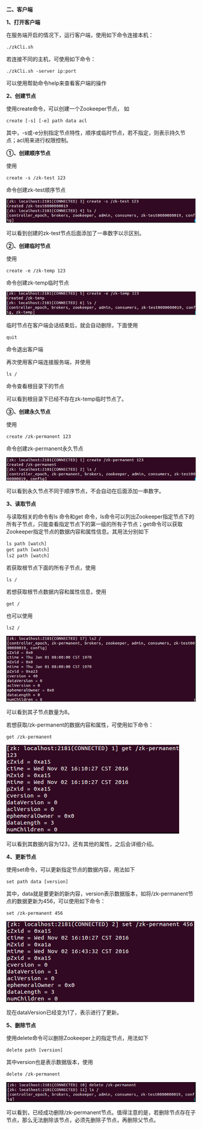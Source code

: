 **二、客户端**

**1、打开客户端**

在服务端开启的情况下，运行客户端，使用如下命令连接本机：

```
./zkCli.sh
```

若连接不同的主机，可使用如下命令：

```
./zkCli.sh -server ip:port
```

可以使用帮助命令help来查看客户端的操作

**2、创建节点**

使用create命令，可以创建一个Zookeeper节点， 如

```
create [-s] [-e] path data acl
```

其中，-s或-e分别指定节点特性，顺序或临时节点，若不指定，则表示持久节点；acl用来进行权限控制。

**①、创建顺序节点**

使用

```
create -s /zk-test 123
```

命令创建zk-test顺序节点

![image-20190402102258634](../images/image-20190402102258634.png)

可以看到创建的zk-test节点后面添加了一串数字以示区别。

**②、创建临时节点**

使用

```
create -e /zk-temp 123
```

命令创建zk-temp临时节点

![image-20190402102330776](../images/image-20190402102330776.png)

临时节点在客户端会话结束后，就会自动删除，下面使用

```
quit
```

命令退出客户端

再次使用客户端连接服务端，并使用

```
ls / 
```

命令查看根目录下的节点

可以看到根目录下已经不存在zk-temp临时节点了。

**③、创建永久节点**

使用

```
create /zk-permanent 123
```

命令创建zk-permanent永久节点

![image-20190402102437525](../images/image-20190402102437525.png)

可以看到永久节点不同于顺序节点，不会自动在后面添加一串数字。

**3、读取节点**

与读取相关的命令有ls 命令和get 命令，ls命令可以列出Zookeeper指定节点下的所有子节点，只能查看指定节点下的第一级的所有子节点；get命令可以获取Zookeeper指定节点的数据内容和属性信息。其用法分别如下

```
ls path [watch]
get path [watch]
ls2 path [watch]
```

若获取根节点下面的所有子节点，使用

```
ls / 
```

若想获取根节点数据内容和属性信息，使用

```
get / 
```

也可以使用

```
ls2 / 
```

![image-20190402102600978](../images/image-20190402102600978.png)

可以看到其子节点数量为8。

若想获取/zk-permanent的数据内容和属性，可使用如下命令：

```
get /zk-permanent 
```

![image-20190402102642756](../images/image-20190402102642756.png)

可以看到其数据内容为123，还有其他的属性，之后会详细介绍。

**4、更新节点**

使用set命令，可以更新指定节点的数据内容，用法如下

```
set path data [version] 
```

其中，data就是要更新的新内容，version表示数据版本，如将/zk-permanent节点的数据更新为456，可以使用如下命令：

```
set /zk-permanent 456
```

![image-20190402102727787](../images/image-20190402102727787.png)

现在dataVersion已经变为1了，表示进行了更新。

**5、删除节点**

使用delete命令可以删除Zookeeper上的指定节点，用法如下

```
delete path [version] 
```

其中version也是表示数据版本，使用

```
delete /zk-permanent 
```

![image-20190402102800182](../images/image-20190402102800182.png)

可以看到，已经成功删除/zk-permanent节点。值得注意的是，若删除节点存在子节点，那么无法删除该节点，必须先删除子节点，再删除父节点。
